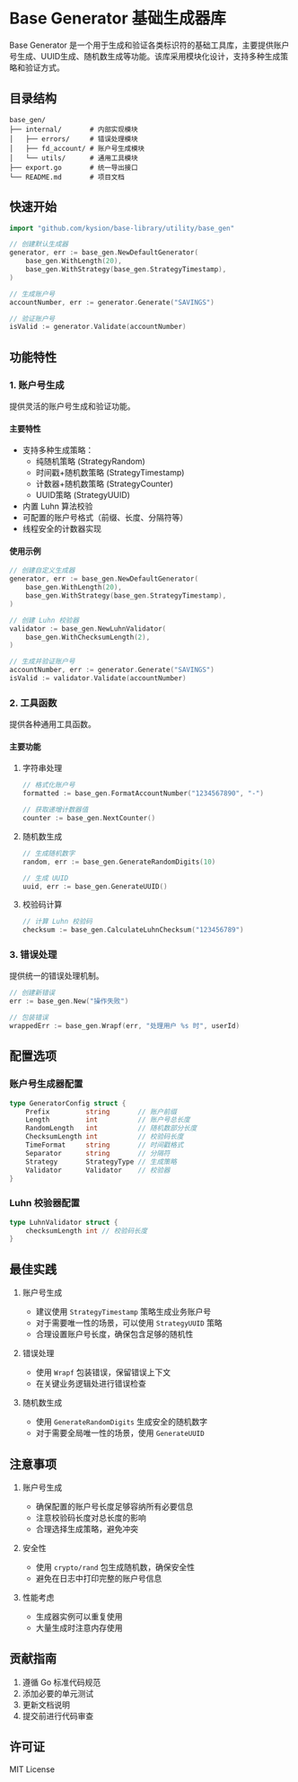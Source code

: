 # Base Generator 基础生成器库

Base Generator 是一个用于生成和验证各类标识符的基础工具库，主要提供账户号生成、UUID生成、随机数生成等功能。该库采用模块化设计，支持多种生成策略和验证方式。

## 目录结构

```
base_gen/
├── internal/       # 内部实现模块
│   ├── errors/     # 错误处理模块
│   ├── fd_account/ # 账户号生成模块
│   └── utils/      # 通用工具模块
├── export.go       # 统一导出接口
└── README.md       # 项目文档
```

## 快速开始

```go
import "github.com/kysion/base-library/utility/base_gen"

// 创建默认生成器
generator, err := base_gen.NewDefaultGenerator(
    base_gen.WithLength(20),
    base_gen.WithStrategy(base_gen.StrategyTimestamp),
)

// 生成账户号
accountNumber, err := generator.Generate("SAVINGS")

// 验证账户号
isValid := generator.Validate(accountNumber)
```

## 功能特性

### 1. 账户号生成

提供灵活的账户号生成和验证功能。

#### 主要特性

- 支持多种生成策略：
  - 纯随机策略 (StrategyRandom)
  - 时间戳+随机数策略 (StrategyTimestamp)
  - 计数器+随机数策略 (StrategyCounter)
  - UUID策略 (StrategyUUID)
- 内置 Luhn 算法校验
- 可配置的账户号格式（前缀、长度、分隔符等）
- 线程安全的计数器实现

#### 使用示例

```go
// 创建自定义生成器
generator, err := base_gen.NewDefaultGenerator(
    base_gen.WithLength(20),
    base_gen.WithStrategy(base_gen.StrategyTimestamp),
)

// 创建 Luhn 校验器
validator := base_gen.NewLuhnValidator(
    base_gen.WithChecksumLength(2),
)

// 生成并验证账户号
accountNumber, err := generator.Generate("SAVINGS")
isValid := validator.Validate(accountNumber)
```

### 2. 工具函数

提供各种通用工具函数。

#### 主要功能

1. 字符串处理

   ```go
   // 格式化账户号
   formatted := base_gen.FormatAccountNumber("1234567890", "-")
   
   // 获取递增计数器值
   counter := base_gen.NextCounter()
   ```

2. 随机数生成

   ```go
   // 生成随机数字
   random, err := base_gen.GenerateRandomDigits(10)
   
   // 生成 UUID
   uuid, err := base_gen.GenerateUUID()
   ```

3. 校验码计算

   ```go
   // 计算 Luhn 校验码
   checksum := base_gen.CalculateLuhnChecksum("123456789")
   ```

### 3. 错误处理

提供统一的错误处理机制。

```go
// 创建新错误
err := base_gen.New("操作失败")

// 包装错误
wrappedErr := base_gen.Wrapf(err, "处理用户 %s 时", userId)
```

## 配置选项

### 账户号生成器配置

```go
type GeneratorConfig struct {
    Prefix         string       // 账户前缀
    Length         int          // 账户号总长度
    RandomLength   int          // 随机数部分长度
    ChecksumLength int          // 校验码长度
    TimeFormat     string       // 时间戳格式
    Separator      string       // 分隔符
    Strategy       StrategyType // 生成策略
    Validator      Validator    // 校验器
}
```

### Luhn 校验器配置

```go
type LuhnValidator struct {
    checksumLength int // 校验码长度
}
```

## 最佳实践

1. 账户号生成
   - 建议使用 `StrategyTimestamp` 策略生成业务账户号
   - 对于需要唯一性的场景，可以使用 `StrategyUUID` 策略
   - 合理设置账户号长度，确保包含足够的随机性

2. 错误处理
   - 使用 `Wrapf` 包装错误，保留错误上下文
   - 在关键业务逻辑处进行错误检查

3. 随机数生成
   - 使用 `GenerateRandomDigits` 生成安全的随机数字
   - 对于需要全局唯一性的场景，使用 `GenerateUUID`

## 注意事项

1. 账户号生成
   - 确保配置的账户号长度足够容纳所有必要信息
   - 注意校验码长度对总长度的影响
   - 合理选择生成策略，避免冲突

2. 安全性
   - 使用 `crypto/rand` 包生成随机数，确保安全性
   - 避免在日志中打印完整的账户号信息

3. 性能考虑
   - 生成器实例可以重复使用
   - 大量生成时注意内存使用

## 贡献指南

1. 遵循 Go 标准代码规范
2. 添加必要的单元测试
3. 更新文档说明
4. 提交前进行代码审查

## 许可证

MIT License

